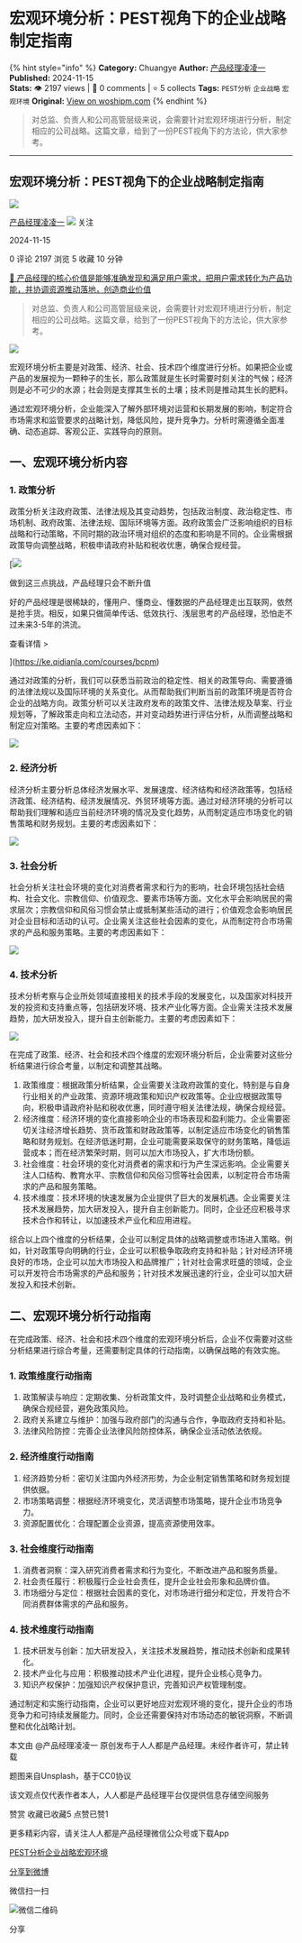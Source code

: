 # 宏观环境分析：PEST视角下的企业战略制定指南
{% hint style="info" %}
**Category:** Chuangye
**Author:** [产品经理凌凌一](https://www.woshipm.com/u/869741)
**Published:** 2024-11-15  
**Stats:** 👁️ 2197 views | 💬 0 comments | ⭐ 5 collects
**Tags:** `PEST分析` `企业战略` `宏观环境`
**Original:** [View on woshipm.com](https://www.woshipm.com/chuangye/6140720.html)
{% endhint %}
> 对总监、负责人和公司高管层级来说，会需要针对宏观环境进行分析，制定相应的公司战略。这篇文章，给到了一份PEST视角下的方法论，供大家参考。

---

## 宏观环境分析：PEST视角下的企业战略制定指南

[![](https://static.woshipm.com/view/woshipm_api_def_20240921134810_9753.jpg?imageView2/1/w/72/h/72/q/100)](https://www.woshipm.com/u/869741)

[产品经理凌凌一](https://www.woshipm.com/u/869741) ![](https://static.woshipm.com/tag/1101_1@2x.png) 关注

2024-11-15

0 评论 2197 浏览 5 收藏 10 分钟

[🔗 产品经理的核心价值是能够准确发现和满足用户需求，把用户需求转化为产品功能，并协调资源推动落地，创造商业价值](https://ke.qidianla.com/courses/90pm)

> 对总监、负责人和公司高管层级来说，会需要针对宏观环境进行分析，制定相应的公司战略。这篇文章，给到了一份PEST视角下的方法论，供大家参考。

![](https://image.woshipm.com/2023/04/14/a4bc8d14-daa1-11ed-af94-00163e0b5ff3.png)

宏观环境分析主要是对政策、经济、社会、技术四个维度进行分析。如果把企业或产品的发展视为一颗种子的生长，那么政策就是生长时需要时刻关注的气候；经济则是必不可少的水源；社会则是支撑其生长的土壤；技术则是推动其生长的肥料。

通过宏观环境分析，企业能深入了解外部环境对运营和长期发展的影响，制定符合市场需求和监管要求的战略计划，降低风险，提升竞争力。分析时需遵循全面准确、动态追踪、客观公正、实践导向的原则。

## 一、宏观环境分析内容

### 1\. 政策分析

政策分析关注政府政策、法律法规及其变动趋势，包括政治制度、政治稳定性、市场机制、政府政策、法律法规、国际环境等方面。政府政策会广泛影响组织的目标战略和行动策略，不同时期的政治环境对组织的态度和影响是不同的。企业需根据政策导向调整战略，积极申请政府补贴和税收优惠，确保合规经营。

[![](https://image.woshipm.com/2023/07/27/1788a218-2c7f-11ee-b91f-00163e0b5ff3.png)

做到这三点挑战，产品经理只会不断升值

好的产品经理是很稀缺的，懂用户、懂商业、懂数据的产品经理走出互联网，依然是抢手货。相反，如果只做简单传话、低效执行、浅层思考的产品经理，恐怕走不过未来3-5年的洪流。

查看详情 >

](https://ke.qidianla.com/courses/bcpm)

通过对政策的分析，我们可以获悉当前政治的稳定性、相关的政策导向、需要遵循的法律法规以及国际环境的关系变化。从而帮助我们判断当前的政策环境是否符合企业的战略方向。政策分析可以关注政府发布的政策文件、法律法规及草案、行业规划等，了解政策走向和立法动态，并对变动趋势进行评估分析，从而调整战略和制定应对策略。主要的考虑因素如下：

![](https://image.woshipm.com/2024/11/14/b1ad8172-a269-11ef-baf4-00163e0b5ff3.jpg)

### 2\. 经济分析

经济分析主要分析总体经济发展水平、发展速度、经济结构和经济政策等，包括经济政策、经济结构、经济发展情况、外贸环境等方面。通过对经济环境的分析可以帮助我们理解和适应当前经济环境的情况及变化趋势，从而制定适应市场变化的销售策略和财务规划。主要的考虑因素如下：

![](https://image.woshipm.com/2024/11/14/bccef8b0-a269-11ef-8c74-00163e0b5ff3.jpg)

### 3\. 社会分析

社会分析关注社会环境的变化对消费者需求和行为的影响，社会环境包括社会结构、社会文化、宗教信仰、价值观念、要素市场等方面。文化水平会影响居民的需求层次；宗教信仰和风俗习惯会禁止或抵制某些活动的进行；价值观念会影响居民对企业目标和活动的认可。企业需关注这些社会因素的变化，从而制定符合市场需求的产品和服务策略。主要的考虑因素如下：

![](https://image.woshipm.com/2024/11/14/c07361e0-a269-11ef-84c2-00163e0b5ff3.jpg)

### 4\. 技术分析

技术分析考察与企业所处领域直接相关的技术手段的发展变化，以及国家对科技开发的投资和支持重点等，包括研发环境、技术产业化等方面。企业需关注技术发展趋势，加大研发投入，提升自主创新能力。主要的考虑因素如下：

![](https://image.woshipm.com/2024/11/14/c7c3d4fc-a269-11ef-baf4-00163e0b5ff3.jpg)

在完成了政策、经济、社会和技术四个维度的宏观环境分析后，企业需要对这些分析结果进行综合考量，以制定和调整其战略。

1.  政策维度：根据政策分析结果，企业需要关注政府政策的变化，特别是与自身行业相关的产业政策、资源环境政策和知识产权政策等。企业应根据政策导向，积极申请政府补贴和税收优惠，同时遵守相关法律法规，确保合规经营。
2.  经济维度：经济环境的变化直接影响企业的市场表现和盈利能力。企业需要密切关注经济增长趋势、货币政策和财政政策等，以制定适应市场变化的销售策略和财务规划。在经济低迷时期，企业可能需要采取保守的财务策略，降低运营成本；而在经济繁荣时期，则可以加大市场投入，扩大市场份额。
3.  社会维度：社会环境的变化对消费者的需求和行为产生深远影响。企业需要关注人口结构、教育水平、宗教信仰和风俗习惯等社会因素，以制定符合市场需求的产品和服务策略。
4.  技术维度：技术环境的快速发展为企业提供了巨大的发展机遇。企业需要关注技术发展趋势，加大研发投入，提升自主创新能力。同时，企业还应积极寻求技术合作和转让，以加速技术产业化和应用进程。

综合以上四个维度的分析结果，企业可以制定具体的战略调整或市场进入策略。例如，针对政策导向明确的行业，企业可以积极争取政府支持和补贴；针对经济环境良好的市场，企业可以加大市场投入和品牌推广；针对社会需求旺盛的领域，企业可以开发符合市场需求的产品和服务；针对技术发展迅速的行业，企业可以加大研发投入和技术创新。

## 二、宏观环境分析行动指南

在完成政策、经济、社会和技术四个维度的宏观环境分析后，企业不仅需要对这些分析结果进行综合考量，还需要制定具体的行动指南，以确保战略的有效实施。

### 1\. 政策维度行动指南

1.  政策解读与响应：定期收集、分析政策文件，及时调整企业战略和业务模式，确保合规经营，避免政策风险。
2.  政府关系建立与维护：加强与政府部门的沟通与合作，争取政府支持和补贴。
3.  法律风险防控：完善企业法律风险防控体系，确保企业活动依法依规。

### 2\. 经济维度行动指南

1.  经济趋势分析：密切关注国内外经济形势，为企业制定销售策略和财务规划提供依据。
2.  市场策略调整：根据经济环境变化，灵活调整市场策略，提升企业市场竞争力。
3.  资源配置优化：合理配置企业资源，提高资源使用效率。

### 3\. 社会维度行动指南

1.  消费者洞察：深入研究消费者需求和行为变化，不断改进产品和服务质量。
2.  社会责任履行：积极履行企业社会责任，提升企业社会形象和品牌价值。
3.  市场细分与定位：根据社会因素的变化，对市场进行细分和定位，开发符合不同消费群体需求的产品和服务。

### 4\. 技术维度行动指南

1.  技术研发与创新：加大研发投入，关注技术发展趋势，推动技术创新和成果转化。
2.  技术产业化与应用：积极推动技术产业化进程，提升企业核心竞争力。
3.  知识产权保护：加强知识产权保护意识，完善知识产权管理制度。

通过制定和实施行动指南，企业可以更好地应对宏观环境的变化，提升企业的市场竞争力和可持续发展能力。同时，企业还需要保持对市场动态的敏锐洞察，不断调整和优化战略计划。

本文由 @产品经理凌凌一 原创发布于人人都是产品经理。未经作者许可，禁止转载

题图来自Unsplash，基于CC0协议

该文观点仅代表作者本人，人人都是产品经理平台仅提供信息存储空间服务

赞赏 收藏已收藏5 点赞已赞1

更多精彩内容，请关注人人都是产品经理微信公众号或下载App

[PEST分析](https://www.woshipm.com/tag/pest%e5%88%86%e6%9e%90)[企业战略](https://www.woshipm.com/tag/%e4%bc%81%e4%b8%9a%e6%88%98%e7%95%a5)[宏观环境](https://www.woshipm.com/tag/%e5%ae%8f%e8%a7%82%e7%8e%af%e5%a2%83)

[分享到微博](https://service.weibo.com/share/share.php?appkey=2775287854&title=宏观环境分析：PEST视角下的企业战略制定指南&url=https://www.woshipm.com/chuangye/6140720.html&pic=https://image.woshipm.com/2023/04/14/a4bc8d14-daa1-11ed-af94-00163e0b5ff3.png)

微信扫一扫

![微信二维码](https://api.pwmqr.com/qrcode/create/?url=https://www.woshipm.com/chuangye/6140720.html)

分享